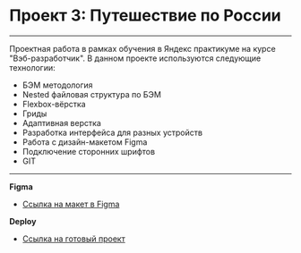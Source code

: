 # Проект 3: Путешествие по России

___
Проектная работа в рамках обучения в Яндекс практикуме на курсе "Вэб-разработчик".
В данном проекте используются следующие технологии:
 - БЭМ методология
 - Nested файловая структура по БЭМ
 - Flexbox-вёрстка
 - Гриды
 - Адаптивная верстка
 - Разработка интерфейса для разных устройств
 - Работа с дизайн-макетом Figma
 - Подключение сторонних шрифтов
 - GIT
 ___

**Figma**

* [Ссылка на макет в Figma](https://www.figma.com/file/MTZ7K0gUaN07iNIj8YCcLm/Russia-(mobile)-(Copy)?node-id=0%3A1)

**Deploy**

* [Ссылка на готовый проект](https://turetskayairina.github.io/russian-travel/)


